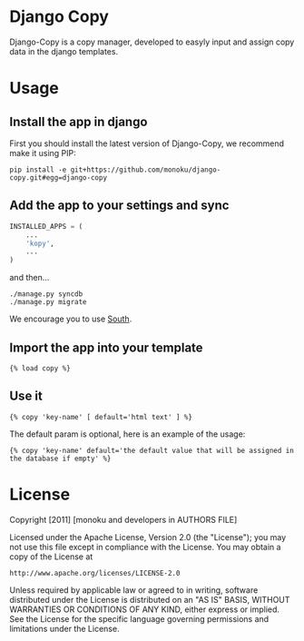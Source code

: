 # Django Copy

Django-Copy is a copy manager, developed to easyly input and assign copy data in the django templates.

# Usage

## Install the app in django

First you should install the latest version of Django-Copy, we recommend make it using PIP:

```shell
pip install -e git+https://github.com/monoku/django-copy.git#egg=django-copy
```

## Add the app to your settings and sync

```python
INSTALLED_APPS = (
    ...
    'kopy',
    ...
)
```

 and then...

```shell
./manage.py syncdb
./manage.py migrate
```

We encourage you to use [South](http://south.aeracode.org/).


## Import the app into your template

```django
{% load copy %}
```

## Use it

```
{% copy 'key-name' [ default='html text' ] %}
```

The default param is optional, here is an example of the usage:

```django
{% copy 'key-name' default='the default value that will be assigned in the database if empty' %}
```


# License

Copyright [2011] [monoku and developers in AUTHORS FILE]

Licensed under the Apache License, Version 2.0 (the "License");
you may not use this file except in compliance with the License.
You may obtain a copy of the License at

    http://www.apache.org/licenses/LICENSE-2.0

Unless required by applicable law or agreed to in writing, software
distributed under the License is distributed on an "AS IS" BASIS,
WITHOUT WARRANTIES OR CONDITIONS OF ANY KIND, either express or implied.
See the License for the specific language governing permissions and
limitations under the License.
